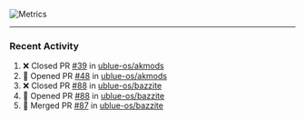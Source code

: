 ![Metrics](https://metrics.lecoq.io/KyleGospo?template=classic&base=header%2C%20activity%2C%20community%2C%20repositories%2C%20metadata&base.indepth=false&base.hireable=false&base.skip=false&config.timezone=America%2FLos_Angeles)

---
### Recent Activity
<!--START_SECTION:activity-->
1. ❌ Closed PR [#39](https://github.com/ublue-os/akmods/pull/39) in [ublue-os/akmods](https://github.com/ublue-os/akmods)
2. 💪 Opened PR [#48](https://github.com/ublue-os/akmods/pull/48) in [ublue-os/akmods](https://github.com/ublue-os/akmods)
3. ❌ Closed PR [#88](https://github.com/ublue-os/bazzite/pull/88) in [ublue-os/bazzite](https://github.com/ublue-os/bazzite)
4. 💪 Opened PR [#88](https://github.com/ublue-os/bazzite/pull/88) in [ublue-os/bazzite](https://github.com/ublue-os/bazzite)
5. 🎉 Merged PR [#87](https://github.com/ublue-os/bazzite/pull/87) in [ublue-os/bazzite](https://github.com/ublue-os/bazzite)
<!--END_SECTION:activity-->
